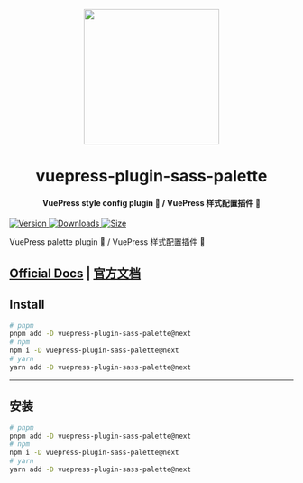 <!-- markdownlint-disable -->
<p align="center">
  <img width="240" src="https://vuepress-theme-hope.github.io/v2/logo.svg" style="text-align: center;">
</p>
<h1 align="center">vuepress-plugin-sass-palette</h1>
<h4 align="center">VuePress style config plugin 🎨 / VuePress 样式配置插件 🎨</h4>

[![Version](https://img.shields.io/npm/v/vuepress-plugin-sass-palette/next.svg?style=flat-square&logo=npm) ![Downloads](https://img.shields.io/npm/dm/vuepress-plugin-sass-palette.svg?style=flat-square&logo=npm) ![Size](https://img.shields.io/bundlephobia/min/vuepress-plugin-sass-palette?style=flat-square&logo=npm)](https://www.npmjs.com/package/vuepress-plugin-sass-palette)

<!-- markdownlint-restore -->

VuePress palette plugin 🎨 / VuePress 样式配置插件 🎨

## [Official Docs](https://vuepress-theme-hope.github.io/v2/sass-palette/) | [官方文档](https://vuepress-theme-hope.gitee.io/v2/sass-palette/zh/)

## Install

```bash
# pnpm
pnpm add -D vuepress-plugin-sass-palette@next
# npm
npm i -D vuepress-plugin-sass-palette@next
# yarn
yarn add -D vuepress-plugin-sass-palette@next
```

---

## 安装

```bash
# pnpm
pnpm add -D vuepress-plugin-sass-palette@next
# npm
npm i -D vuepress-plugin-sass-palette@next
# yarn
yarn add -D vuepress-plugin-sass-palette@next
```
